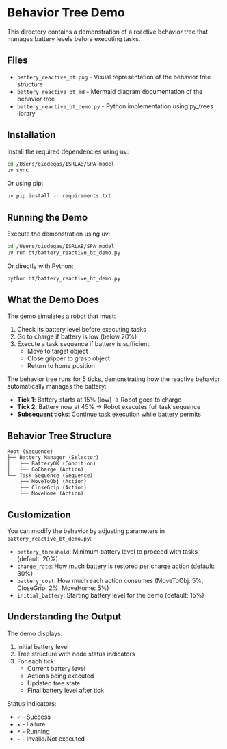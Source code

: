 # Behavior Tree Demo

This directory contains a demonstration of a reactive behavior tree that manages battery levels before executing tasks.

## Files

- `battery_reactive_bt.png` - Visual representation of the behavior tree structure
- `battery_reactive_bt.md` - Mermaid diagram documentation of the behavior tree
- `battery_reactive_bt_demo.py` - Python implementation using py_trees library

## Installation

Install the required dependencies using uv:

```bash
cd /Users/giodegas/ISRLAB/SPA_model
uv sync
```

Or using pip:

```bash
uv pip install -r requirements.txt
```

## Running the Demo

Execute the demonstration using uv:

```bash
cd /Users/giodegas/ISRLAB/SPA_model
uv run bt/battery_reactive_bt_demo.py
```

Or directly with Python:

```bash
python bt/battery_reactive_bt_demo.py
```

## What the Demo Does

The demo simulates a robot that must:

1. Check its battery level before executing tasks
2. Go to charge if battery is low (below 20%)
3. Execute a task sequence if battery is sufficient:
   - Move to target object
   - Close gripper to grasp object
   - Return to home position

The behavior tree runs for 5 ticks, demonstrating how the reactive behavior automatically manages the battery:

- **Tick 1**: Battery starts at 15% (low) → Robot goes to charge
- **Tick 2**: Battery now at 45% → Robot executes full task sequence
- **Subsequent ticks**: Continue task execution while battery permits

## Behavior Tree Structure

```text
Root (Sequence)
├── Battery Manager (Selector)
│   ├── BatteryOK (Condition)
│   └── GoCharge (Action)
└── Task Sequence (Sequence)
    ├── MoveToObj (Action)
    ├── CloseGrip (Action)
    └── MoveHome (Action)
```

## Customization

You can modify the behavior by adjusting parameters in `battery_reactive_bt_demo.py`:

- `battery_threshold`: Minimum battery level to proceed with tasks (default: 20%)
- `charge_rate`: How much battery is restored per charge action (default: 30%)
- `battery_cost`: How much each action consumes (MoveToObj: 5%, CloseGrip: 2%, MoveHome: 5%)
- `initial_battery`: Starting battery level for the demo (default: 15%)

## Understanding the Output

The demo displays:

1. Initial battery level
2. Tree structure with node status indicators
3. For each tick:
   - Current battery level
   - Actions being executed
   - Updated tree state
   - Final battery level after tick

Status indicators:

- `✓` - Success
- `✗` - Failure
- `*` - Running
- `-` - Invalid/Not executed
